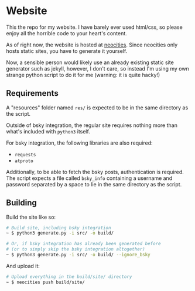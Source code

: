 # Website

This the repo for my website. I have barely ever used html/css, so please enjoy all the horrible code to your heart's content.

As of right now, the website is hosted at [neocities](https://neocities.org). Since neocities only hosts static sites, you have to generate it yourself.

Now, a sensible person would likely use an already existing static site generator such as jekyll, however, I don't care, so instead I'm using my own strange python script to do it for me (warning: it is quite hacky!)

## Requirements

A "resources" folder named `res/` is expected to be in the same directory as the script.

Outside of bsky integration, the regular site requires nothing more than what's included with `python3` itself.

For bsky integration, the following libraries are also required:

- `requests`
- `atproto`

Additionally, to be able to fetch the bsky posts, authentication is required. The script expects a file called `bsky_info` containing a username and password separated by a space to lie in the same directory as the script.

## Building

Build the site like so:

```sh
# Build site, including bsky integration
~ $ python3 generate.py -i src/ -o build/

# Or, if bsky integration has already been generated before
# (or to simply skip the bsky integration altogether)
~ $ python3 generate.py -i src/ -o build/ --ignore_bsky
```

And upload it:

```sh
# Upload everything in the build/site/ directory
~ $ neocities push build/site/
```